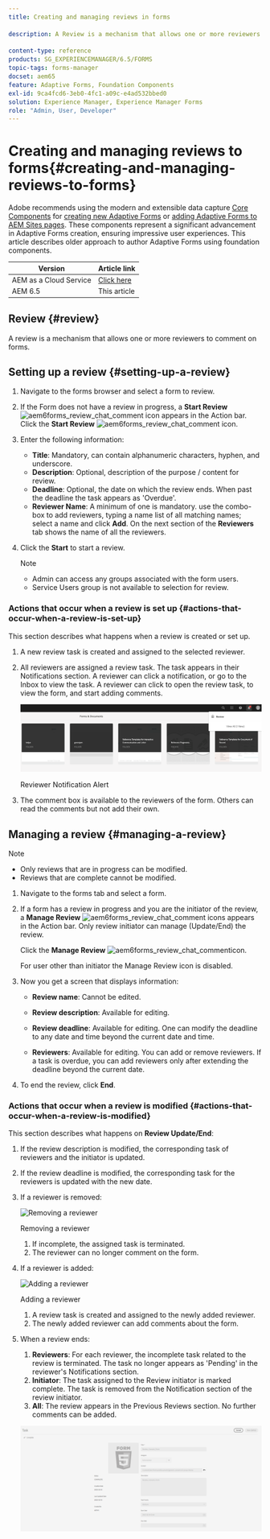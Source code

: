 ```yaml
---
title: Creating and managing reviews in forms

description: A Review is a mechanism that allows one or more reviewers to comment on a form.

content-type: reference
products: SG_EXPERIENCEMANAGER/6.5/FORMS
topic-tags: forms-manager
docset: aem65
feature: Adaptive Forms, Foundation Components
exl-id: 9ca4fcd6-3eb0-4fc1-a09c-e4ad532bbed0
solution: Experience Manager, Experience Manager Forms
role: "Admin, User, Developer"
---
```

# Creating and managing reviews to forms{#creating-and-managing-reviews-to-forms}

<span class="preview"> Adobe recommends using the modern and extensible data capture [Core Components](https://experienceleague.adobe.com/docs/experience-manager-core-components/using/adaptive-forms/introduction.html) for [creating new Adaptive Forms](/help/forms/using/create-an-adaptive-form-core-components.md) or [adding Adaptive Forms to AEM Sites pages](/help/forms/using/create-or-add-an-adaptive-form-to-aem-sites-page.md). These components represent a significant advancement in Adaptive Forms creation, ensuring impressive user experiences. This article describes older approach to author Adaptive Forms using foundation components. </span>

| Version | Article link |
| -------- | ---------------------------- |
| AEM as a Cloud Service |    [Click here](https://experienceleague.adobe.com/docs/experience-manager-cloud-service/content/forms/adaptive-forms-authoring/authoring-adaptive-forms-foundation-components/create-reviews-forms.html)                  |
| AEM 6.5     | This article         |

## Review {#review}

A review is a mechanism that allows one or more reviewers to comment on forms.

## Setting up a review {#setting-up-a-review}

1.  Navigate to the forms browser and select a form to review.
1.  If the Form does not have a review in progress, a **Start Review** ![aem6forms_review_chat_comment](assets/aem6forms_review_chat_comment.png) icon appears in the Action bar. Click the **Start Review** ![aem6forms_review_chat_comment](assets/aem6forms_review_chat_comment.png) icon.
1.  Enter the following information:

    * **Title**: Mandatory, can contain alphanumeric characters, hyphen, and underscore.
    * **Description**: Optional, description of the purpose / content for review.
    * **Deadline**: Optional, the date on which the review ends. When past the deadline the task appears as 'Overdue'.
    * **Reviewer Name**: A minimum of one is mandatory. use the combo-box to add reviewers, typing a name list of all matching names; select a name and click **Add**. On the next section of the **Reviewers** tab shows the name of all the reviewers.

1.  Click the **Start** to start a review.

    >[!NOTE]
    >
    >* Admin can access any groups associated with the form users.
    >* Service Users group is not available to selection for review.

### Actions that occur when a review is set up {#actions-that-occur-when-a-review-is-set-up}

This section describes what happens when a review is created or set up.

1. A new review task is created and assigned to the selected reviewer. 
1. All reviewers are assigned a review task. The task appears in their Notifications section. A reviewer can click a notification, or go to the Inbox to view the task. A reviewer can click to open the review task, to view the form, and start adding comments.

   ![Reviewer Notification Alert](assets/review-notification-img.png)

   Reviewer Notification Alert

1. The comment box is available to the reviewers of the form. Others can read the comments but not add their own.

## Managing a review {#managing-a-review}

>[!NOTE]
>
>* Only reviews that are in progress can be modified. 
>* Reviews that are complete cannot be modified.

1. Navigate to the forms tab and select a form. 

1. If a form has a review in progress and you are the initiator of the review, a **Manage Review** ![aem6forms_review_chat_comment](assets/aem6forms_review_chat_comment.png) icons appears in the Action bar. Only review initiator can manage (Update/End) the review.

   Click the **Manage Review** ![aem6forms_review_chat_comment](assets/aem6forms_review_chat_comment.png)icon.

   For user other than initiator the Manage Review icon is disabled. 

1. Now you get a screen that displays information:

    * **Review name**: Cannot be edited.  
    
    * **Review description**: Available for editing.  
    
    * **Review deadline**: Available for editing. One can modify the deadline to any date and time beyond the current date and time.  
    
    * **Reviewers**: Available for editing. You can add or remove reviewers. If a task is overdue, you can add reviewers only after extending the deadline beyond the current date.

1. To end the review, click **End**.

### Actions that occur when a review is modified {#actions-that-occur-when-a-review-is-modified}

This section describes what happens on **Review Update/End**:

1. If the review description is modified, the corresponding task of reviewers and the initiator is updated.
1. If the review deadline is modified, the corresponding task for the reviewers is updated with the new date.   

1. If a reviewer is removed:

   ![Removing a reviewer](assets/removeduser.png)

   Removing a reviewer

    1. If incomplete, the assigned task is terminated.
    1. The reviewer can no longer comment on the form.

1. If a reviewer is added:

   ![Adding a reviewer](assets/addedreviewer.png)

   Adding a reviewer

    1. A review task is created and assigned to the newly added reviewer.
    1. The newly added reviewer can add comments about the form.

1. When a review ends:

    1. **Reviewers**: For each reviewer, the incomplete task related to the review is terminated. The task no longer appears as 'Pending' in the reviewer's Notifications section.
    1. **Initiator**: The task assigned to the Review initiator is marked complete. The task is removed from the Notification section of the review initiator.
    1. **All**: The review appears in the Previous Reviews section. No further comments can be added.

    ![review complete](assets/review-complete-imgg.png)
